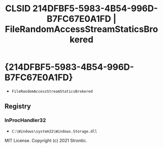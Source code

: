 ﻿---
title: "CLSID 214DFBF5-5983-4B54-996D-B7FC67E0A1FD | FileRandomAccessStreamStaticsBrokered"
excerpt: What is COM-Object CLSID 214DFBF5-5983-4B54-996D-B7FC67E0A1FD?
---

# {214DFBF5-5983-4B54-996D-B7FC67E0A1FD}

* `FileRandomAccessStreamStaticsBrokered`

## Registry


### InProcHandler32

* `C:\Windows\system32\Windows.Storage.dll`

MIT License. Copyright (c) 2021 Strontic.


